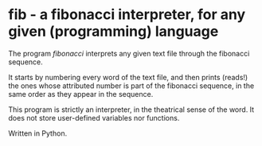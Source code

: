 # fib - a fibonacci interpreter, for any given (programming) language

The program *fibonacci* interprets any given text file through the fibonacci sequence.

It starts by numbering every word of the text file, and then prints (reads!) the ones whose attributed number is part of the fibonacci sequence, in the same order as they appear in the sequence.

This program is strictly an interpreter, in the theatrical sense of the word. It does not store user-defined variables nor functions.

Written in Python.
